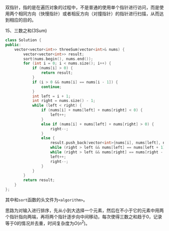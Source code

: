 双指针，指的是在遍历对象的过程中，不是普通的使用单个指针进行访问，而是使用两个相同方向（快慢指针）或者相反方向（对撞指针）的指针进行扫描，从而达到相应的目的。

15、三数之和(3Sum)

```c++
class Solution {
public:
    vector<vector<int>> threeSum(vector<int>& nums) {
        vector<vector<int>> result;
        sort(nums.begin(), nums.end());
        for (int i = 0; i < nums.size(); i++) {
            if (nums[i] > 0) {
                return result;
            }
            if (i > 0 && nums[i] == nums[i - 1]) {
                continue;
            }
            int left = i + 1;
            int right = nums.size() - 1;
            while (left < right) {
                if (nums[i] + nums[left] + nums[right] < 0) {
                    left++;
                }
                else if (nums[i] + nums[left] + nums[right] > 0) {
                    right--;
                }
                else {
                    result.push_back(vector<int>{nums[i], nums[left], nums[right]});
                    while (right > left && nums[left] == nums[left + 1]) left++;
                    while (right > left && nums[right] == nums[right - 1]) right--;
                    left++;
                    right--;
                }
            }
        }
        return result;
    }
};
```

其中和`sort`函数的头文件为`<algorithm>`。

思路为对输入进行排序，先从小到大选择一个元素，然后在不小于它的元素中用两个指针指向两端，再将两个指针逐步向中间移动，每次使得三数之和趋于0，记录等于0的情况并去重，时间复杂度为$O(n^2)$。

